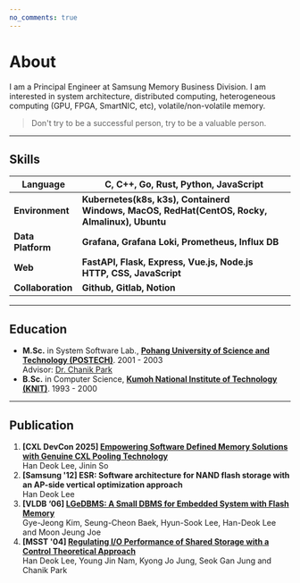 ```yaml
---
no_comments: true
---
```


# About

I am a Principal Engineer at Samsung Memory Business Division. I am interested in system architecture, distributed computing, heterogeneous computing (GPU, FPGA, SmartNIC, etc), volatile/non-volatile memory.

> Don't try to be a successful person, try to be a valuable person.

---

## Skills

| Language          | C, C++, Go, Rust, Python, JavaScript                         |
| ----------------- | ------------------------------------------------------------ |
| **Environment**   | **Kubernetes(k8s, k3s), Containerd<br>Windows, MacOS, RedHat(CentOS, Rocky, Almalinux), Ubuntu** |
| **Data Platform** | **Grafana, Grafana Loki, Prometheus, Influx DB**             |
| **Web**           | **FastAPI, Flask, Express, Vue.js, Node.js<br>HTTP, CSS, JavaScript** |
| **Collaboration** | **Github, Gitlab, Notion**                                   |
----

## Education

- **M.Sc.** in System Software Lab., **[Pohang University of Science and Technology (POSTECH)](https://sslab.postech.ac.kr/)**. 2001 - 2003<br>
  Advisor: [Dr. Chanik Park](https://sslab.postech.ac.kr/chanik-park.html)
- **B.Sc.** in Computer Science, **[Kumoh National Institute of Technology (KNIT)](https://ce.kumoh.ac.kr/ce/)**. 1993 - 2000

----

## Publication

1. **[CXL DevCon 2025] [Empowering Software Defined Memory Solutions with Genuine CXL Pooling Technology](https://computeexpresslink.org/cxl-devcon-2025/)**<br>
   Han Deok Lee, Jinin So
2. **[Samsung '12] ESR: Software architecture for NAND flash storage with an AP-side vertical optimization approach**<br>
   Han Deok Lee
3. **[VLDB ‘06] [LGeDBMS: A Small DBMS for Embedded System with Flash Memory](https://www.vldb.org/conf/2006/p1255-kim.pdf)**<br>
   Gye-Jeong Kim, Seung-Cheon Baek, Hyun-Sook Lee, Han-Deok Lee and Moon Jeung Joe
4. **[MSST '04] [Regulating I/O Performance of Shared Storage with a Control Theoretical Approach](https://www.researchgate.net/publication/221397010_Regulating_IO_Performance_of_Shared_Storage_with_a_Control_Theoretical_Approach)**<br>
   Han Deok Lee, Young Jin Nam, Kyong Jo Jung, Seok Gan Jung and Chanik Park
